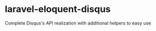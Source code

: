 laravel-eloquent-disqus
=======================

Complete Disqus's API realization with additional helpers to easy use
